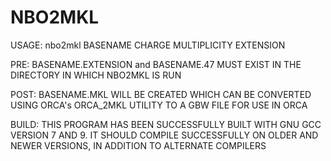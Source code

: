 # NBO2MKL


 USAGE:  nbo2mkl BASENAME CHARGE MULTIPLICITY EXTENSION
 
 PRE:    BASENAME.EXTENSION and BASENAME.47 MUST EXIST IN THE DIRECTORY
         IN WHICH NBO2MKL IS RUN
         
 POST:   BASENAME.MKL WILL BE CREATED WHICH CAN BE CONVERTED USING ORCA's
         ORCA_2MKL UTILITY TO A GBW FILE FOR USE IN ORCA

 BUILD:  THIS PROGRAM HAS BEEN SUCCESSFULLY BUILT WITH GNU GCC VERSION 7 
         AND 9. IT SHOULD COMPILE SUCCESSFULLY ON OLDER AND NEWER VERSIONS,
         IN ADDITION TO ALTERNATE COMPILERS
